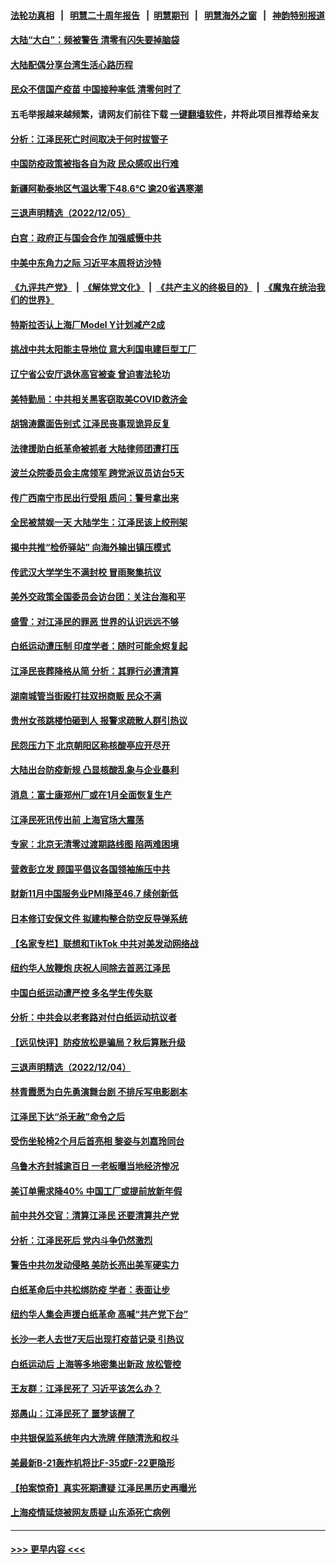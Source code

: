 #### [法轮功真相](https://github.com/gfw-breaker/truth/blob/master/README.md?t=0) &nbsp;&nbsp;|&nbsp;&nbsp; [明慧二十周年报告](https://github.com/gfw-breaker/mh-reports/blob/master/README.md?t=0) &nbsp;&nbsp;|&nbsp;&nbsp;[明慧期刊](https://github.com/gfw-breaker/mh-qikan) &nbsp;&nbsp;|&nbsp;&nbsp; [明慧海外之窗](https://github.com/gfw-breaker/mh-news/blob/master/README.md?t=0) &nbsp;&nbsp;|&nbsp;&nbsp; [神韵特别报道](https://github.com/gfw-breaker/mh-news/blob/master/shenyun.md?t=0)
#### [大陆“大白”：频被警告 清零有闪失要掉脑袋](../pages/nsc413/n13879256.md?t=12061701) 
#### [大陆配偶分享台湾生活心路历程](../pages/nsc413/n13879300.md?t=12061701) 
#### [民众不信国产疫苗 中国接种率低 清零何时了](../pages/nsc413/n13879241.md?t=12061701) 
#### 五毛举报越来越频繁，请网友们前往下载 [一键翻墙软件](https://github.com/gfw-breaker/ssr-accounts)，并将此项目推荐给亲友
#### [分析：江泽民死亡时间取决于何时拔管子](../pages/nsc413/n13879271.md?t=12061701) 
#### [中国防疫政策被指各自为政 民众感叹出行难](../pages/nsc413/n13879192.md?t=12061701) 
#### [新疆阿勒泰地区气温达零下48.6℃ 逾20省遇寒潮](../pages/nsc413/n13879260.md?t=12061701) 
#### [三退声明精选（2022/12/05）](../pages/nsc413/n13879136.md?t=12061701) 
#### [白宫：政府正与国会合作 加强威慑中共](../pages/nsc413/n13879133.md?t=12061701) 
#### [中美中东角力之际 习近平本周将访沙特](../pages/nsc413/n13879110.md?t=12061701) 
#### [《九评共产党》](https://github.com/begood0513/9ping.md/blob/master/README.md) &nbsp;|&nbsp; [《解体党文化》](../../../../jtdwh.md/blob/master/README.md)  &nbsp;|&nbsp; [《共产主义的终极目的》](../../../../gczydzjmd.md/blob/master/README.md) &nbsp;|&nbsp; [《魔鬼在统治我们的世界》](../../../../mgztzwmdsj.md/blob/master/README.md) 
#### [特斯拉否认上海厂Model Y计划减产2成](../pages/nsc413/n13879089.md?t=12061701) 
#### [挑战中共太阳能主导地位 意大利国电建巨型工厂](../pages/nsc413/n13879055.md?t=12061701) 
#### [辽宁省公安厅退休高官被查 曾迫害法轮功](../pages/nsc413/n13878999.md?t=12061701) 
#### [美特勤局：中共相关黑客窃取美COVID救济金](../pages/nsc413/n13879086.md?t=12061701) 
#### [胡锦涛露面告别式 江泽民丧事现诡异反复](../pages/nsc413/n13879061.md?t=12061701) 
#### [法律援助白纸革命被抓者 大陆律师团遭打压](../pages/nsc413/n13878879.md?t=12061701) 
#### [波兰众院委员会主席领军 跨党派议员访台5天](../pages/nsc413/n13878920.md?t=12061701) 
#### [传广西南宁市民出行受阻 质问：警号拿出来](../pages/nsc413/n13878843.md?t=12061701) 
#### [全民被禁娱一天 大陆学生：江泽民该上绞刑架](../pages/nsc413/n13878932.md?t=12061701) 
#### [揭中共推“检侨驿站” 向海外输出镇压模式](../pages/nsc413/n13878090.md?t=12061701) 
#### [传武汉大学学生不满封校 冒雨聚集抗议](../pages/nsc413/n13878880.md?t=12061701) 
#### [美外交政策全国委员会访台团：关注台海和平](../pages/nsc413/n13878862.md?t=12061701) 
#### [盛雪：对江泽民的罪恶 世界的认识远远不够](../pages/nsc413/n13878845.md?t=12061701) 
#### [白纸运动遭压制 印度学者：随时可能余烬复起](../pages/nsc413/n13878910.md?t=12061701) 
#### [江泽民丧葬降格从简 分析：其罪行必遭清算](../pages/nsc413/n13878870.md?t=12061701) 
#### [湖南城管当街殴打拄双拐商贩 民众不满](../pages/nsc413/n13878844.md?t=12061701) 
#### [贵州女孩跳楼怕砸到人 报警求疏散人群引热议](../pages/nsc413/n13878889.md?t=12061701) 
#### [民怨压力下 北京朝阳区称核酸亭应开尽开](../pages/nsc413/n13878731.md?t=12061701) 
#### [大陆出台防疫新规 凸显核酸乱象与企业暴利](../pages/nsc413/n13878728.md?t=12061701) 
#### [消息：富士康郑州厂或在1月全面恢复生产](../pages/nsc413/n13878800.md?t=12061701) 
#### [江泽民死讯传出前 上海官场大震荡](../pages/nsc413/n13878729.md?t=12061701) 
#### [专家：北京无清零过渡期路线图 陷两难困境](../pages/nsc413/n13878687.md?t=12061701) 
#### [营救彭立发 顾国平倡议各国领袖施压中共](../pages/nsc413/n13878701.md?t=12061701) 
#### [财新11月中国服务业PMI降至46.7 续创新低](../pages/nsc413/n13878711.md?t=12061701) 
#### [日本修订安保文件 拟建构整合防空反导弹系统](../pages/nsc413/n13878699.md?t=12061701) 
#### [【名家专栏】联想和TikTok 中共对美发动网络战](../pages/nsc413/n13878428.md?t=12061701) 
#### [纽约华人放鞭炮  庆祝人间除去首恶江泽民](../pages/nsc413/n13878732.md?t=12061701) 
#### [中国白纸运动遭严控 多名学生传失联](../pages/nsc413/n13878652.md?t=12061701) 
#### [分析：中共会以老套路对付白纸运动抗议者](../pages/nsc413/n13878674.md?t=12061701) 
#### [【远见快评】防疫放松是骗局？秋后算账升级](../pages/nsc413/n13878641.md?t=12061701) 
#### [三退声明精选（2022/12/04）](../pages/nsc413/n13878659.md?t=12061701) 
#### [林青霞愿为白先勇演舞台剧 不排斥写电影剧本](../pages/nsc413/n13878572.md?t=12061701) 
#### [江泽民下达“杀无赦”命令之后](../pages/nsc413/n13878084.md?t=12061701) 
#### [受伤坐轮椅2个月后首亮相 黎姿与刘嘉玲同台](../pages/nsc413/n13878507.md?t=12061701) 
#### [乌鲁木齐封城逾百日 一老板曝当地经济惨况](../pages/nsc413/n13878532.md?t=12061701) 
#### [美订单需求降40% 中国工厂或提前放新年假](../pages/nsc413/n13878498.md?t=12061701) 
#### [前中共外交官：清算江泽民 还要清算共产党](../pages/nsc413/n13878491.md?t=12061701) 
#### [分析：江泽民死后 党内斗争仍然激烈](../pages/nsc413/n13878080.md?t=12061701) 
#### [警告中共勿发动侵略 美防长亮出美军硬实力](../pages/nsc413/n13878438.md?t=12061701) 
#### [白纸革命后中共松绑防疫 学者：表面让步](../pages/nsc413/n13878441.md?t=12061701) 
#### [纽约华人集会声援白纸革命 高喊“共产党下台”](../pages/nsc413/n13878279.md?t=12061701) 
#### [长沙一老人去世7天后出现打疫苗记录 引热议](../pages/nsc413/n13878369.md?t=12061701) 
#### [白纸运动后 上海等多地密集出新政 放松管控](../pages/nsc413/n13878299.md?t=12061701) 
#### [王友群：江泽民死了 习近平该怎么办？](../pages/nsc413/n13878298.md?t=12061701) 
#### [郑愚山：江泽民死了 噩梦该醒了](../pages/nsc413/n13878243.md?t=12061701) 
#### [中共银保监系统年内大洗牌 伴随清洗和权斗](../pages/nsc413/n13878280.md?t=12061701) 
#### [美最新B-21轰炸机将比F-35或F-22更隐形](../pages/nsc413/n13878027.md?t=12061701) 
#### [【拍案惊奇】真实死期遭疑 江泽民黑历史再曝光](../pages/nsc413/n13878028.md?t=12061701) 
#### [上海疫情延烧被网友质疑 山东添死亡病例](../pages/nsc413/n13878149.md?t=12061701) 

----
#### [ >>> 更早内容 <<< ](../indexes/nsc413-earlier.md)
